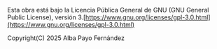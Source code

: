 Esta obra está bajo la Licencia Pública General de GNU (GNU General Public License), versión 3.[https://www.gnu.org/licenses/gpl-3.0.html](https://www.gnu.org/licenses/gpl-3.0.html)

Copyright(C) 2025 Alba Payo Fernández
